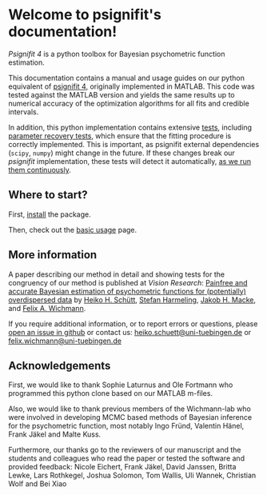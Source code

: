 # Welcome to psignifit\'s documentation!

*Psignifit 4* is a python toolbox for Bayesian psychometric function estimation.

This documentation contains a manual and usage guides on our python equivalent of
[psignifit 4](https://github.com/wichmann-lab/psignifit/wiki), originally
implemented in MATLAB. This code was tested against the MATLAB version and yields the same
results up to numerical accuracy of the optimization algorithms for all
fits and credible intervals. 

In addition, this python implementation contains extensive [tests](https://github.com/wichmann-lab/python-psignifit/tree/main/tests), 
including [parameter recovery tests](https://github.com/wichmann-lab/python-psignifit/blob/main/tests/test_param_recovery.py),
which ensure that the fitting procedure is correctly implemented.
This is important, as psignifit external dependencies (`scipy`, `numpy`)
might change in the future. 
If these changes break our *psignifit* implementation, 
these tests will detect it automatically,
[as we run them continuously](https://github.com/wichmann-lab/python-psignifit/actions).


## Where to start?

First, [install](install_guide) the package. 

Then, check out the [basic usage](basic-usage) page.

## More information


A paper describing our method in detail and showing tests for the
congruency of our method is published at *Vision Research*: [Painfree
and accurate Bayesian estimation of psychometric functions for
(potentially) overdispersed
data](http://www.sciencedirect.com/science/article/pii/S0042698916000390)
by [Heiko H.
Schütt](http://www.nip.uni-tuebingen.de/people/members.html), [Stefan
Harmeling](http://www.cs.hhu.de/lehrstuehle-und-arbeitsgruppen/computer-vision-computer-graphics-and-pattern-recognition/unser-team/team/harmeling.html),
[Jakob H. Macke](http://www.mackelab.org/people/), and [Felix A.
Wichmann](http://www.nip.uni-tuebingen.de/people/members.html).

If you require additional information, or to report errors or questions,
please [open an issue in github](https://github.com/wichmann-lab/python-psignifit/issues)
or contact us: <heiko.schuett@uni-tuebingen.de> or
<felix.wichmann@uni-tuebingen.de>

## Acknowledgements

First, we would like to thank Sophie Laturnus and Ole Fortmann who
programmed this python clone based on our MATLAB m-files.

Also, we would like to thank previous members of the Wichmann-lab who
were involved in developing MCMC based methods of Bayesian inference for
the psychometric function, most notably Ingo Fründ, Valentin Hänel,
Frank Jäkel and Malte Kuss.

Furthermore, our thanks go to the reviewers of our manuscript and the
students and colleagues who read the paper or tested the software and
provided feedback: Nicole Eichert, Frank Jäkel, David Janssen, Britta
Lewke, Lars Rothkegel, Joshua Solomon, Tom Wallis, Uli Wannek, Christian
Wolf and Bei Xiao
